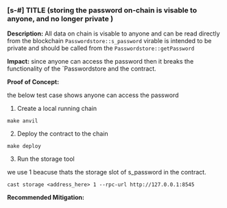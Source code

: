 ### [s-#] TITLE (storing the password on-chain is visable to anyone, and no longer private )

**Description:** All data on chain is visable to anyone and can be read directly from the blockchain `Passwordstore::s_password` virable is intended to be private and should be called from the `Passwordstore::getPassword`

**Impact:** since anyone can access the password then it breaks the functionality of the `Passwordstore and the contract. 

**Proof of Concept:**

the below test case shows anyone can access the password

1. Create a local running chain 

`make anvil`

2. Deploy the contract to the chain 

`make deploy`

3. Run the storage tool 

we use 1 beacuse thats the storage slot of s_password in the contract.

`cast storage <address_here> 1 --rpc-url http://127.0.0.1:8545`


**Recommended Mitigation:**